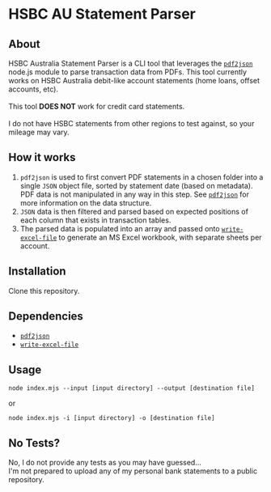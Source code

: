 # HSBC AU Statement Parser

## About

HSBC Australia Statement Parser is a CLI tool that leverages the [```pdf2json```](https://github.com/modesty/pdf2json) node.js module to parse transaction data from PDFs.
This tool currently works on HSBC Australia debit-like account statements (home loans, offset accounts, etc).  
\
This tool **DOES NOT**  work for credit card statements.  
\
I do not have HSBC statements from other regions to test against, so your mileage may vary.

## How it works

1. ```pdf2json``` is used to first convert PDF statements in a chosen folder into a single ```JSON``` object file, sorted by statement date (based on metadata). PDF data is not manipulated in any way in this step. See [```pdf2json```](https://github.com/modesty/pdf2json) for more information on the data structure.
2. ```JSON``` data is then filtered and parsed based on expected positions of each column that exists in transaction tables.
3. The parsed data is populated into an array and passed onto [```write-excel-file```](https://gitlab.com/catamphetamine/write-excel-file) to generate an MS Excel workbook, with separate sheets per account.

## Installation

Clone this repository.

## Dependencies

- [```pdf2json```](https://github.com/modesty/pdf2json)
- [```write-excel-file```](https://gitlab.com/catamphetamine/write-excel-file)

## Usage

```shell
node index.mjs --input [input directory] --output [destination file]
```

or

```shell
node index.mjs -i [input directory] -o [destination file]
```

## No Tests?

No, I do not provide any tests as you may have guessed...  
I'm not prepared to upload any of my personal bank statements to a public repository.
